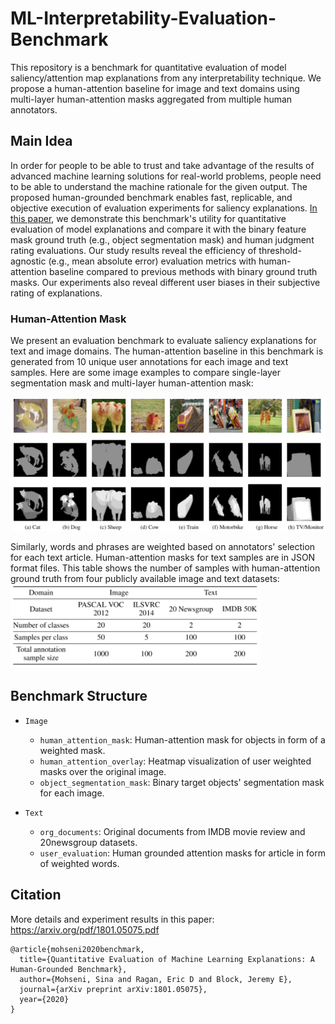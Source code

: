 # ML-Interpretability-Evaluation-Benchmark

This repository is a benchmark for quantitative evaluation of model saliency/attention map explanations from any interpretability technique. 
We propose a human-attention baseline for image and text domains using multi-layer human-attention masks aggregated from multiple human annotators.  

## Main Idea
In order for people to be able to trust and take advantage of the results of advanced machine learning solutions for real-world problems, people need to be able to understand the machine rationale for the given output.
The proposed human-grounded benchmark enables fast, replicable, and objective execution of evaluation experiments for saliency explanations. 
[In this paper](https://arxiv.org/abs/1801.05075), we demonstrate this benchmark's utility for quantitative evaluation of model explanations and compare it with the binary feature mask ground truth (e.g., object segmentation mask) and human judgment rating evaluations.
Our study results reveal the efficiency of threshold-agnostic (e.g., mean absolute error) evaluation metrics with human-attention baseline compared to previous methods with binary ground truth masks. 
Our experiments also reveal different user biases in their subjective rating of explanations.



### Human-Attention Mask
We present an evaluation benchmark to evaluate saliency explanations for text and image domains. 
The human-attention baseline in this benchmark is generated from 10 unique user annotations for each image and text samples. 
Here are some image examples to compare single-layer segmentation mask and multi-layer human-attention mask: 

![examples](Image/examples.PNG)

Similarly, words and phrases are weighted based on annotators' selection for each text article. Human-attention masks for text samples are in JSON format files.
This table shows the number of samples with human-attention ground truth from four publicly available image and text datasets: 
<img src="Image/table.PNG" width="400">


## Benchmark Structure
- `Image`
   - `human_attention_mask`: Human-attention mask for objects in form of a weighted mask.
   - `human_attention_overlay`: Heatmap visualization of user weighted masks over the original image.
   - `object_segmentation_mask`: Binary target objects' segmentation mask for each image.
   
- `Text`
  - `org_documents`: Original documents from IMDB movie review and 20newsgroup datasets.
  - `user_evaluation`: Human grounded attention masks for article in form of weighted words.
  
  
## Citation

More details and experiment results in this paper: https://arxiv.org/pdf/1801.05075.pdf

```
@article{mohseni2020benchmark,
  title={Quantitative Evaluation of Machine Learning Explanations: A Human-Grounded Benchmark},
  author={Mohseni, Sina and Ragan, Eric D and Block, Jeremy E},
  journal={arXiv preprint arXiv:1801.05075},
  year={2020}
}
```
